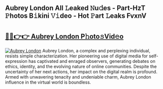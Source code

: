 ## Aubrey London All 𝙻eaked 𝙽u𝚍es - Part-HzT 𝙿hotos B𝚒kini 𝚅𝚒deo - Hot 𝙿art 𝙻eaks FvxnV

# <h2><a href="http://ld7qn8s.urlbe.top/?page=Aubrey+London">🔗🔗👉👉 Aubrey London P𝚑oto𝚜Vid𝚎o</a></h2>

[![Aubrey London](https://i.imgur.com/eBuTRDB.gif)](http://ld7qn8s.urlbe.top/?page=Aubrey+London)
Aubrey London, a complex and perplexing individual, resists simple characterization. Her pioneering use of digital media for self-expression has captivated and enraged observers, generating debates on ethics, identity, and the evolving nature of online communities. Despite the uncertainty of her next actions, her impact on the digital realm is profound. Armed with unwavering tenacity and undeniable charm, Aubrey London influence in the virtual world is boundless.
